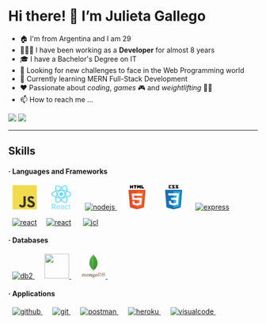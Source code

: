 # Hi there! 👋 I’m Julieta Gallego

- 🏠 I'm from Argentina and I am 29
- 👩🏻‍💻 I have been working as a **Developer** for almost 8 years
- 🎓 I have a Bachelor's Degree on IT
- 👀 Looking for new challenges to face in the Web Programming world
- 🌱 Currently learning MERN Full-Stack Development
- ♥️ Passionate about *coding*, *games* 🎮 and *weightlifting* 🏋️‍♂️
- 📫 How to reach me ...


<div align="rigth" dir="auto">
  <a href="mailto:julietagallego92@gmail.com"><img src="https://camo.githubusercontent.com/fb6d3697ea1b63b88f1a5c69c00d63da09b38c6247447b3ccaf7b8eedb407821/68747470733a2f2f696d672e736869656c64732e696f2f62616467652f65e280916d61696c2d4431343833362e7376673f7374796c653d666f722d7468652d6261646765266c6f676f3d474d61696c266c6f676f436f6c6f723d7768697465" data-canonical-src="https://img.shields.io/badge/e‑mail-D14836.svg?style=for-the-badge&amp;logo=GMail&amp;logoColor=white" style="max-width: 100%;"></a>
  <a href="https://www.linkedin.com/in/julieta-gallego/" rel="nofollow"><img src="https://camo.githubusercontent.com/bb14dfae5e125184ee97e55a8e8e227d72ac96bb53791a835ead9e0bfdf0b9df/68747470733a2f2f696d672e736869656c64732e696f2f62616467652f6c696e6b6564696e2d3030373742352e7376673f7374796c653d666f722d7468652d6261646765266c6f676f3d6c696e6b6564696e266c6f676f436f6c6f723d7768697465" data-canonical-src="https://img.shields.io/badge/linkedin-0077B5.svg?style=for-the-badge&amp;logo=linkedin&amp;logoColor=white" style="max-width: 100%;"></a><br/>
</div>

***

## Skills

 ####  <p>· Languages and Frameworks</p>

<p dir="auto"> &nbsp;
  <a href="https://developer.mozilla.org/en-US/docs/Web/JavaScript" rel="nofollow"> <img src="https://raw.githubusercontent.com/devicons/devicon/master/icons/javascript/javascript-original.svg" alt="javascript" width="50" height="50" style="max-width: 100%;"></a> &nbsp;&nbsp;&nbsp;&nbsp;
<a href="https://reactjs.org/" rel="nofollow"> <img src="https://raw.githubusercontent.com/devicons/devicon/master/icons/react/react-original-wordmark.svg" alt="react" width="50" height="50" style="max-width: 100%;"></a> &nbsp;&nbsp;&nbsp;&nbsp;
<a href="https://nodejs.org" rel="nofollow"> <img src="https://nodejs.org/static/images/logos/nodejs-new-pantone-white.svg" alt="nodejs" width="50" height="50" style="max-width: 100%;"> </a> &nbsp;&nbsp;&nbsp;
<a href="https://www.w3.org/html/" rel="nofollow"> <img src="https://raw.githubusercontent.com/devicons/devicon/master/icons/html5/html5-original-wordmark.svg" alt="html5" width="50" height="50" style="max-width: 100%;"></a> &nbsp;&nbsp;&nbsp;&nbsp;
<a href="https://www.w3schools.com/css/" rel="nofollow"> <img src="https://raw.githubusercontent.com/devicons/devicon/master/icons/css3/css3-original-wordmark.svg" alt="css3" width="50" height="50" style="max-width: 100%;"></a>&nbsp;&nbsp;&nbsp;&nbsp; 
<a href="https://expressjs.com/" rel="nofollow"> <img src="https://assets.website-files.com/61ca3f775a79ec5f87fcf937/6202fcdee5ee8636a145a41b_1234.png" alt="express" width="50" height="50" style="max-width: 100%;"></a> &nbsp;&nbsp;&nbsp;&nbsp;</a></p>  

<p dir="auto"> &nbsp;
  <a href="https://www.ibm.com/topics/mainframe" rel="nofollow"> <img src="https://devinfo.in/wp-content/uploads/job-manager-uploads/company_logo/2021/08/IBM-logo.jpg" alt="react" width="50" height="50" style="max-width: 100%;"></a>&nbsp;&nbsp;&nbsp;&nbsp;
  <a href="https://www.ibm.com/docs/en/zos-basic-skills?topic=zos-cobol" rel="nofollow"> <img src="https://fiverr-res.cloudinary.com/images/q_auto,f_auto/gigs/152061669/original/1e6eb28669979baceda9498e819cd12867837751/am-good-at-working-on-cobol-programming.png" alt="react" width="50" height="50" style="max-width: 100%;"></a> &nbsp;&nbsp;&nbsp;&nbsp;
   <a href="https://www.ibm.com/docs/en/zos-basic-skills?topic=collection-basic-jcl-concepts" rel="nofollow"> <img src="https://1.bp.blogspot.com/-0vKxPNryEio/XUgOg_nGVgI/AAAAAAAAD2E/dNsZXA8EdVck0pF6tBTl_tB4noB7l_kagCPcBGAYYCw/s1600/JCL%2Blogo.png" alt="jcl" width="50" height="50" style="max-width: 100%;"></a>&nbsp;&nbsp;&nbsp;&nbsp;
</a></p> 

 ####  <p>· Databases</p> 
  
<p dir="auto"> &nbsp;
  <a href="https://www.ibm.com/analytics/db2" rel="nofollow"> <img src="https://img.stackshare.io/service/1029/preview.jpeg" alt="db2" width="50" height="50" style="max-width: 100%;"> </a> &nbsp;&nbsp;&nbsp;&nbsp;
  <a href="https://www.microsoft.com/en-us/sql-server/" rel="nofollow"> <img src="https://thumbs.dreamstime.com/b/sql-database-icon-logo-design-ui-ux-app-gold-inscription-dark-black-background-96842123.jpg" width="50" height="50" style="max-width: 100%;"> </a> &nbsp;&nbsp;&nbsp;&nbsp;
  <a href="https://www.mongodb.com/" rel="nofollow"> <img src="https://raw.githubusercontent.com/devicons/devicon/master/icons/mongodb/mongodb-original-wordmark.svg" alt="db2" width="50" height="50" style="max-width: 100%;"> </a> &nbsp;&nbsp;&nbsp;&nbsp;
 </a></p> 
 
  ####  <p>· Applications</p>
 
<p dir="auto"> &nbsp;
  <a href="https://github.com/" rel="nofollow"> <img src="https://www.tethysplatform.org/images/github-icon.png" alt="github" width="50" height="50" style="max-width: 100%;"> </a> &nbsp;&nbsp;&nbsp;&nbsp;
  <a href="https://git-scm.com/" rel="nofollow"> <img src="https://camo.githubusercontent.com/fbfcb9e3dc648adc93bef37c718db16c52f617ad055a26de6dc3c21865c3321d/68747470733a2f2f7777772e766563746f726c6f676f2e7a6f6e652f6c6f676f732f6769742d73636d2f6769742d73636d2d69636f6e2e737667" alt="git" width="50" height="50" data-canonical-src="https://www.vectorlogo.zone/logos/git-scm/git-scm-icon.svg" style="max-width: 100%;"> </a> &nbsp;&nbsp;&nbsp;&nbsp;
<a href="https://postman.com" rel="nofollow"> <img src="https://camo.githubusercontent.com/93b32389bf746009ca2370de7fe06c3b5146f4c99d99df65994f9ced0ba41685/68747470733a2f2f7777772e766563746f726c6f676f2e7a6f6e652f6c6f676f732f676574706f73746d616e2f676574706f73746d616e2d69636f6e2e737667" alt="postman" width="50" height="50" data-canonical-src="https://www.vectorlogo.zone/logos/getpostman/getpostman-icon.svg" style="max-width: 100%;"> </a> &nbsp;&nbsp;&nbsp;&nbsp;
  <a href="https://www.heroku.com/" rel="nofollow"> <img src="https://raw.githubusercontent.com/ivangabriele/vscode-heroku/master/res/icon.png" alt="heroku" width="50" height="50" style="max-width: 100%;"> </a>  &nbsp;&nbsp;&nbsp;&nbsp;
  <a href="https://code.visualstudio.com/" rel="nofollow"> <img src="https://res.cloudinary.com/hdsqazxtw/image/upload/f_auto,q_auto/w_88/v1604018282/1604018282189-71187801-14e60a80-2280-11ea-94c9-e56576f76baf_hxupe4.png" alt="visualcode" width="50" height="50" style="max-width: 100%;"> </a> &nbsp;&nbsp;&nbsp;&nbsp;
</a></p>



